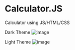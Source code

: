 # Calculator.JS
Calculator using JS/HTML/CSS

Dark Theme 
 ![image](https://github.com/user-attachments/assets/41c05867-2936-493a-8048-a16bd82bf89f)

Light Theme 
 ![image](https://github.com/user-attachments/assets/de2a7775-7e99-45d8-875c-7dbfa3aa8d66)



